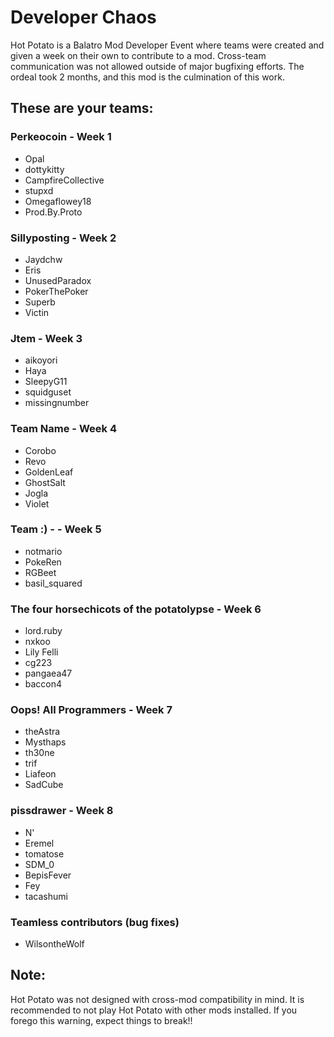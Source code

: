 # Developer Chaos
Hot Potato is a Balatro Mod Developer Event where teams were created and given a week on their own to contribute to a mod. Cross-team communication was not allowed outside of major bugfixing efforts. The ordeal took 2 months, and this mod is the culmination of this work.

## These are your teams:

### Perkeocoin - Week 1
- Opal
- dottykitty
- CampfireCollective
- stupxd
- Omegaflowey18
- Prod.By.Proto

### Sillyposting - Week 2
- Jaydchw
- Eris
- UnusedParadox
- PokerThePoker
- Superb
- Victin

### Jtem - Week 3
- aikoyori
- Haya
- SleepyG11
- squidguset
- missingnumber

### Team Name - Week 4
- Corobo
- Revo
- GoldenLeaf
- GhostSalt
- Jogla
- Violet

### Team :) -  - Week 5
- notmario
- PokeRen
- RGBeet
- basil_squared

### The four horsechicots of the potatolypse - Week 6
- lord.ruby
- nxkoo
- Lily Felli
- cg223
- pangaea47
- baccon4

### Oops! All Programmers - Week 7
- theAstra
- Mysthaps
- th30ne
- trif
- Liafeon
- SadCube

### pissdrawer - Week 8
- N'
- Eremel
- tomatose
- SDM_0
- BepisFever
- Fey
- tacashumi

### Teamless contributors (bug fixes)
- WilsontheWolf

## Note:
Hot Potato was not designed with cross-mod compatibility in mind. It is recommended to not play Hot Potato with other mods installed. If you forego this warning, expect things to break!!
